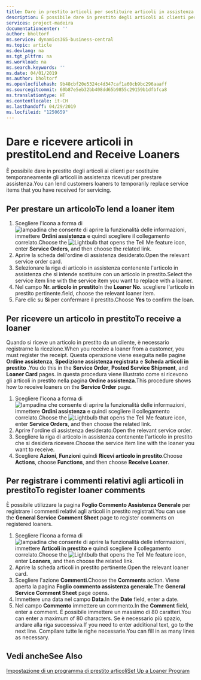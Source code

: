 ```yaml
---
title: Dare in prestito articoli per sostituire articoli in assistenza | Documenti Microsoft
description: È possibile dare in prestito degli articoli ai clienti per sostituire temporaneamente gli articoli in assistenza ricevuti per prestare assistenza.
services: project-madeira
documentationcenter: ''
author: bholtorf
ms.service: dynamics365-business-central
ms.topic: article
ms.devlang: na
ms.tgt_pltfrm: na
ms.workload: na
ms.search.keywords: ''
ms.date: 04/01/2019
ms.author: bholtorf
ms.openlocfilehash: 9b48cbf20e5324c4d347caf1a60cb9bc296aaaff
ms.sourcegitcommit: 60b87e5eb32bb408dd65b9855c29159b1dfbfca8
ms.translationtype: HT
ms.contentlocale: it-CH
ms.lasthandoff: 04/29/2019
ms.locfileid: "1250659"
---
```

# <a name="lend-and-receive-loaners"></a><span data-ttu-id="17a43-103">Dare e ricevere articoli in prestito</span><span class="sxs-lookup"><span data-stu-id="17a43-103">Lend and Receive Loaners</span></span>
<span data-ttu-id="17a43-104">È possibile dare in prestito degli articoli ai clienti per sostituire temporaneamente gli articoli in assistenza ricevuti per prestare assistenza.</span><span class="sxs-lookup"><span data-stu-id="17a43-104">You can lend customers loaners to temporarily replace service items that you have received for servicing.</span></span>  
  
## <a name="to-lend-a-loaner-item"></a><span data-ttu-id="17a43-105">Per prestare un articolo</span><span class="sxs-lookup"><span data-stu-id="17a43-105">To lend a loaner item</span></span>    
1. <span data-ttu-id="17a43-106">Scegliere l'icona a forma di ![lampadina che consente di aprire la funzionalità delle informazioni](media/ui-search/search_small.png "Informazioni sull'operazione che si desidera eseguire"), immettere **Ordini assistenza** e quindi scegliere il collegamento correlato.</span><span class="sxs-lookup"><span data-stu-id="17a43-106">Choose the ![Lightbulb that opens the Tell Me feature](media/ui-search/search_small.png "Tell me what you want to do") icon, enter **Service Orders**, and then choose the related link.</span></span>  
2. <span data-ttu-id="17a43-107">Aprire la scheda dell'ordine di assistenza desiderato.</span><span class="sxs-lookup"><span data-stu-id="17a43-107">Open the relevant service order card.</span></span>  
3. <span data-ttu-id="17a43-108">Selezionare la riga di articolo in assistenza contenente l'articolo in assistenza che si intende sostituire con un articolo in prestito.</span><span class="sxs-lookup"><span data-stu-id="17a43-108">Select the service item line with the service item you want to replace with a loaner.</span></span>  
4. <span data-ttu-id="17a43-109">Nel campo **Nr. articolo in prestito**</span><span class="sxs-lookup"><span data-stu-id="17a43-109">In the **Loaner No.**</span></span> <span data-ttu-id="17a43-110">scegliere l'articolo in prestito pertinente.</span><span class="sxs-lookup"><span data-stu-id="17a43-110">field, choose the relevant loaner item.</span></span>  
5. <span data-ttu-id="17a43-111">Fare clic su **Sì** per confermare il prestito.</span><span class="sxs-lookup"><span data-stu-id="17a43-111">Choose **Yes** to confirm the loan.</span></span>  

## <a name="to-receive-a-loaner"></a><span data-ttu-id="17a43-112">Per ricevere un articolo in prestito</span><span class="sxs-lookup"><span data-stu-id="17a43-112">To receive a loaner</span></span>  
<span data-ttu-id="17a43-113">Quando si riceve un articolo in prestito da un cliente, è necessario registrarne la ricezione.</span><span class="sxs-lookup"><span data-stu-id="17a43-113">When you receive a loaner from a customer, you must register the receipt.</span></span> <span data-ttu-id="17a43-114">Questa operazione viene eseguita nelle pagine **Ordine assistenza**, **Spedizione assistenza registrata** e  **Scheda articoli in prestito** .</span><span class="sxs-lookup"><span data-stu-id="17a43-114">You do this in the **Service Order**, **Posted Service Shipment**, and **Loaner Card** pages.</span></span> <span data-ttu-id="17a43-115">in questa procedura viene illustrato come si ricevono gli articoli in prestito nella pagina **Ordine assistenza**.</span><span class="sxs-lookup"><span data-stu-id="17a43-115">This procedure shows how to receive loaners on the **Service Order** page.</span></span>  
  
1. <span data-ttu-id="17a43-116">Scegliere l'icona a forma di ![lampadina che consente di aprire la funzionalità delle informazioni](media/ui-search/search_small.png "Informazioni sull'operazione che si desidera eseguire"), immettere **Ordini assistenza** e quindi scegliere il collegamento correlato.</span><span class="sxs-lookup"><span data-stu-id="17a43-116">Choose the ![Lightbulb that opens the Tell Me feature](media/ui-search/search_small.png "Tell me what you want to do") icon, enter **Service Orders**, and then choose the related link.</span></span>  
2. <span data-ttu-id="17a43-117">Aprire l'ordine di assistenza desiderato.</span><span class="sxs-lookup"><span data-stu-id="17a43-117">Open the relevant service order.</span></span>  
3. <span data-ttu-id="17a43-118">Scegliere la riga di articolo in assistenza contenente l'articolo in prestito che si desidera ricevere.</span><span class="sxs-lookup"><span data-stu-id="17a43-118">Choose the service item line with the loaner you want to receive.</span></span>  
4. <span data-ttu-id="17a43-119">Scegliere **Azioni**, **Funzioni** quindi **Ricevi articolo in prestito**.</span><span class="sxs-lookup"><span data-stu-id="17a43-119">Choose **Actions**, choose **Functions**, and then choose **Receive Loaner**.</span></span>  

## <a name="to-register-loaner-comments"></a><span data-ttu-id="17a43-120">Per registrare i commenti relativi agli articoli in prestito</span><span class="sxs-lookup"><span data-stu-id="17a43-120">To register loaner comments</span></span>  
<span data-ttu-id="17a43-121">È possibile utilizzare la pagina **Foglio Commento Assistenza Generale** per registrare i commenti relativi agli articoli in prestito registrati.</span><span class="sxs-lookup"><span data-stu-id="17a43-121">You can use the **General Service Comment Sheet** page to register comments on registered loaners.</span></span>  
  
1. <span data-ttu-id="17a43-122">Scegliere l'icona a forma di ![lampadina che consente di aprire la funzionalità delle informazioni](media/ui-search/search_small.png "Informazioni sull'operazione che si desidera eseguire"), immettere **Articoli in prestito** e quindi scegliere il collegamento correlato.</span><span class="sxs-lookup"><span data-stu-id="17a43-122">Choose the ![Lightbulb that opens the Tell Me feature](media/ui-search/search_small.png "Tell me what you want to do") icon, enter **Loaners**, and then choose the related link.</span></span>  
2. <span data-ttu-id="17a43-123">Aprire la scheda articoli in prestito pertinente.</span><span class="sxs-lookup"><span data-stu-id="17a43-123">Open the relevant loaner card.</span></span>  
3. <span data-ttu-id="17a43-124">Scegliere l'azione **Commenti**.</span><span class="sxs-lookup"><span data-stu-id="17a43-124">Choose the **Comments** action.</span></span> <span data-ttu-id="17a43-125">Viene aperta la pagina **Foglio commento assistenza generale**.</span><span class="sxs-lookup"><span data-stu-id="17a43-125">The **General Service Comment Sheet** page opens.</span></span>  
4. <span data-ttu-id="17a43-126">Immettere una data nel campo **Data**.</span><span class="sxs-lookup"><span data-stu-id="17a43-126">In the **Date** field, enter a date.</span></span>  
5. <span data-ttu-id="17a43-127">Nel campo **Commento** immettere un commento.</span><span class="sxs-lookup"><span data-stu-id="17a43-127">In the **Comment** field, enter a comment.</span></span> <span data-ttu-id="17a43-128">È possibile immettere un massimo di 80 caratteri.</span><span class="sxs-lookup"><span data-stu-id="17a43-128">You can enter a maximum of 80 characters.</span></span> <span data-ttu-id="17a43-129">Se è necessario più spazio, andare alla riga successiva.</span><span class="sxs-lookup"><span data-stu-id="17a43-129">If you need to enter additional text, go to the next line.</span></span> <span data-ttu-id="17a43-130">Compilare tutte le righe necessarie.</span><span class="sxs-lookup"><span data-stu-id="17a43-130">You can fill in as many lines as necessary.</span></span>  
  
## <a name="see-also"></a><span data-ttu-id="17a43-131">Vedi anche</span><span class="sxs-lookup"><span data-stu-id="17a43-131">See Also</span></span>  
[<span data-ttu-id="17a43-132">Impostazione di un programma di prestito articoli</span><span class="sxs-lookup"><span data-stu-id="17a43-132">Set Up a Loaner Program</span></span>](service-how-setup-loaner-program.md)   
